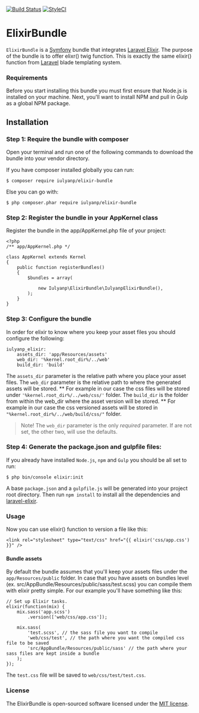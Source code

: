 [![Build Status](https://travis-ci.org/iulyanp/elixir-bundle.svg?branch=master)](https://travis-ci.org/iulyanp/elixir-bundle)
[![StyleCI](https://styleci.io/repos/66156651/shield?branch=master)](https://styleci.io/repos/66156651)

ElixirBundle
============

`ElixirBundle` is a [Symfony](http://symfony.com/) bundle that integrates [Laravel Elixir](https://github.com/laravel/elixir). 
The purpose of the bundle is to offer elixr() twig function.
This is exactly the same elixir() function from [Laravel](https://laravel.com) blade templating system.

### Requirements
Before you start installing this bundle you must first ensure that Node.js is installed on your machine.
Next, you'll want to install NPM and pull in Gulp as a global NPM package.

## Installation

### Step 1: Require the bundle with composer

Open your terminal and run one of the following commands to download the bundle into your vendor directory.

If you have composer installed globally you can run:
```
$ composer require iulyanp/elixir-bundle
```
Else you can go with:
```
$ php composer.phar require iulyanp/elixir-bundle
```

### Step 2: Register the bundle in your AppKernel class

Register the bundle in the app/AppKernel.php file of your project:

```
<?php
/** app/AppKernel.php */

class AppKernel extends Kernel
{
    public function registerBundles()
    {
        $bundles = array(

            new Iulyanp\ElixirBundle\IulyanpElixirBundle(),
        );
    }
}
```

### Step 3: Configure the bundle

In order for elixir to know where you keep your asset files you should configure the following:
```
iulyanp_elixir:
    assets_dir: 'app/Resources/assets'
    web_dir: '%kernel.root_dir%/../web'
    build_dir: 'build'
```

The `assets_dir` parameter is the relative path where you place your asset files.
The `web_dir` parameter is the relative path to where the generated assets will be stored.
** For example in our case the css files will be stored under `'%kernel.root_dir%/../web/css/'` folder.
The `build_dir` is the folder from within the web_dir where the asset version will be stored.
** For example in our case the css versioned assets will be stored in `"%kernel.root_dir%/../web/build/css/"` folder.

> Note! The `web_dir` parameter is the only *required* parameter. If are not set, the other two, will use the defaults.

### Step 4: Generate the package.json and gulpfile files:
If you already have installed `Node.js`, `npm` and `Gulp` you should be all set to run:

```
$ php bin/console elixir:init
```
A base `package.json` and a `gulpfile.js` will be generated into your project root directory.
Then run `npm install` to install all the dependencies and [laravel-elixir](https://github.com/laravel/elixir).

### Usage
Now you can use elixir() function to version a file like this:
```
<link rel="stylesheet" type="text/css" href="{{ elixir('css/app.css') }}" />
```

#### Bundle assets
By default the bundle assumes that you'll keep your assets files under the `app/Resources/public` folder.
In case that you have assets on bundles level (ex. src/AppBundle/Resources/public/sass/test.scss) you can compile them with elixir pretty simple.
For our example you'll have something like this:
```
// Set up Elixir tasks.
elixir(function(mix) {
    mix.sass('app.scss')
        .version(['web/css/app.css']);

    mix.sass(
        'test.scss', // the sass file you want to compile
        'web/css/test', // the path where you want the compiled css file to be saved
        'src/AppBundle/Resources/public/sass' // the path where your sass files are kept inside a bundle
    );
});
```
The `test.css` file will be saved to `web/css/test/test.css`.

### License
The ElixirBundle is open-sourced software licensed under the [MIT license](https://opensource.org/licenses/MIT).
